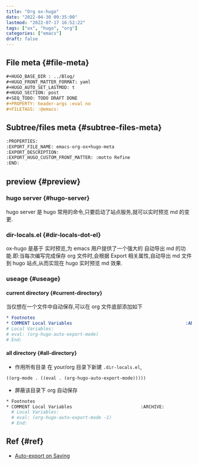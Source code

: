 ```yaml
---
title: "Org ox-hugo"
date: "2022-04-30 09:35:00"
lastmod: "2022-07-17 16:52:22"
tags: ["ox", "hugo", "org"]
categories: ["emacs"]
draft: false
---
```


## File meta {#file-meta}

```org
#+HUGO_BASE_DIR : ../Blog/
#+HUGO_FRONT_MATTER_FORMAT: yaml
#+HUGO_AUTO_SET_LASTMOD: t
#+HUGO_SECTION: post
#+SEQ_TODO: TODO DRAFT DONE
#+PROPERTY: header-args :eval no
#+FILETAGS: :@emacs:
```


## Subtree/files meta {#subtree-files-meta}

```org
:PROPERTIES:
:EXPORT_FILE_NAME: emacs-org-ox+hugo-meta
:EXPORT_DESCRIPTION:
:EXPORT_HUGO_CUSTOM_FRONT_MATTER: :motto Refine
:END:
```


## preview {#preview}


### hugo server {#hugo-server}

hugo server 是 hugo 常用的命令,只要启动了站点服务,就可以实时预览 md 的变更.


### dir-locals.el {#dir-locals-dot-el}

ox-hugo 是基于 实时预览,为 emacs 用户提供了一个强大的 自动导出 md 的功能.即:当每次编写完成保存 org 文件时,会根据 Export 相关属性,自动导出 md 文件到 hugo 站点,从而实现在 hugo 实时预览 md 效果.


### useage {#useage}


#### current directory {#current-directory}

当仅想在一个文件中自动保存,可以在 org 文件底部添加如下

```org
* Footnotes
* COMMENT Local Variables                                           :ARCHIVE:
# Local Variables:
# eval: (org-hugo-auto-export-mode)
# End:
```


#### all directory {#all-directory}

-   作用所有目录
    在 your/org 目录下新建  `.dir-locals.el`,

<!--listend-->

```org
((org-mode . ((eval . (org-hugo-auto-export-mode)))))
```

-   屏蔽该目录下 org 自动保存

<!--listend-->

```org
​* Footnotes
​* COMMENT Local Variables                          :ARCHIVE:
  # Local Variables:
  # eval: (org-hugo-auto-export-mode -1)
  # End:
```


## Ref {#ref}

-   [Auto-export on Saving](https://ox-hugo.scripter.co/doc/auto-export-on-saving/)